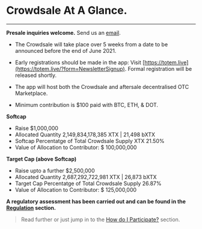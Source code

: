 # Crowdsale At A Glance.

---
**Presale inquiries welcome.** Send us an <a href="mailto:info@totemaccounting.com?subject=Presale Inquiry">email</a>.

* The Crowdsale will take place over 5 weeks from a date to be announced before the end of June 2021.

* Early registrations should be made in the app: Visit [https://totem.live](https://totem.live/?form=NewsletterSignup). Formal registration will be released shortly. <!-- Visit [https://totem.live](https://totem.live/?module=crowdsale) -->

* The app will host both the Crowdsale and aftersale decentralised OTC Marketplace.

* Minimum contribution is $100 paid with BTC, ETH, & DOT. 

**Softcap** 

* Raise $1,000,000  
* Allocated Quantity 2,149,834,178,385 XTX | 21,498 bXTX 
* Softcap Percentatge of Total Crowdsale Supply XTX 21.50%
* Value of Allocation to Contributor: $ 100,000,000

**Target Cap (above Softcap)**

* Raise upto a further $2,500,000  
* Allocated Quantity 2,687,292,722,981 XTX |  26,873 bXTX
* Target Cap Percentatge of Total Crowdsale Supply 26.87%
* Value of Allocation to Contributor: $ 125,000,000

**A regulatory assessment has been carried out and can be found in the [Regulation](crowdsale-docs/regulation.md) section.**

> Read further or just jump in to the [How do I Participate?](crowdsale-docs/crowdsale-how-to.md) section.